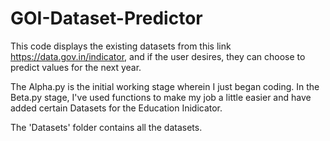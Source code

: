 # GOI-Dataset-Predictor

This code displays the existing datasets from this link https://data.gov.in/indicator, and if the user desires, they can choose to predict values for the next year.

The Alpha.py is the initial working stage wherein I just began coding.
In the Beta.py stage, I've used functions to make my job a little easier and have added certain Datasets for the Education Inidicator.

The 'Datasets' folder contains all the datasets.
